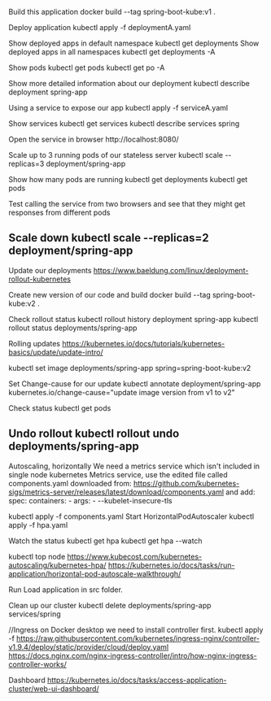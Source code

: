 Build this application
docker build --tag spring-boot-kube:v1 .

Deploy application
kubectl apply -f deploymentA.yaml

Show deployed apps in default namespace
kubectl get deployments
Show deployed apps in all namespaces
kubectl get deployments -A

Show pods
kubectl get pods
kubectl get po -A

Show more detailed information about our deployment
kubectl describe deployment spring-app

Using a service to expose our app
kubectl apply -f serviceA.yaml

Show services
kubectl get services
kubectl describe services spring

Open the service in browser
http://localhost:8080/

Scale up to 3 running pods of our stateless server
kubectl scale --replicas=3 deployment/spring-app

Show how many pods are running
kubectl get deployments
kubectl get pods

Test calling the service from two browsers and see that they might get responses from different pods

Scale down
kubectl scale --replicas=2 deployment/spring-app
----
Update our deployments
https://www.baeldung.com/linux/deployment-rollout-kubernetes

Create new version of our code and build
docker build --tag spring-boot-kube:v2 .

Check rollout status
kubectl rollout history deployment spring-app
kubectl rollout status deployments/spring-app

Rolling updates
https://kubernetes.io/docs/tutorials/kubernetes-basics/update/update-intro/

kubectl set image deployments/spring-app spring=spring-boot-kube:v2

Set Change-cause for our update
kubectl annotate deployment/spring-app kubernetes.io/change-cause="update image version from v1 to v2"

Check status
kubectl get pods

Undo rollout
kubectl rollout undo deployments/spring-app
----

Autoscaling, horizontally
We need a metrics service which isn't included in single node kubernetes
Metrics service, use the edited file called components.yaml downloaded from:
https://github.com/kubernetes-sigs/metrics-server/releases/latest/download/components.yaml
and add:
  spec:
    containers:
      - args:
        - --kubelet-insecure-tls

kubectl apply -f components.yaml
Start HorizontalPodAutoscaler
kubectl apply -f hpa.yaml

Watch the status
kubectl get hpa
kubectl get hpa --watch

kubectl top node
https://www.kubecost.com/kubernetes-autoscaling/kubernetes-hpa/
https://kubernetes.io/docs/tasks/run-application/horizontal-pod-autoscale-walkthrough/

Run Load application in src folder.

Clean up our cluster
kubectl delete deployments/spring-app services/spring 





//Ingress on Docker desktop we need to install controller first.
kubectl apply -f https://raw.githubusercontent.com/kubernetes/ingress-nginx/controller-v1.9.4/deploy/static/provider/cloud/deploy.yaml
https://docs.nginx.com/nginx-ingress-controller/intro/how-nginx-ingress-controller-works/

Dashboard
https://kubernetes.io/docs/tasks/access-application-cluster/web-ui-dashboard/
